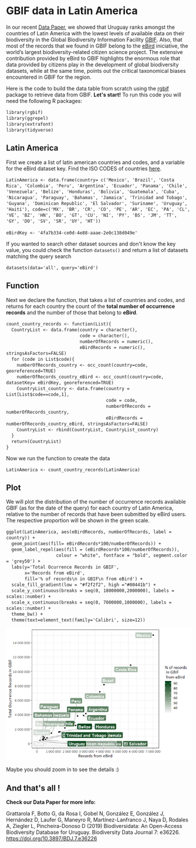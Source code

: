 # GBIF data in Latin America

In our recent [Data Paper](https://doi.org/10.3897/BDJ.7.e36226), we
showed that Uruguay ranks amongst the countries of Latin America with
the lowest levels of available data on their biodiversity in the Global
Biodiversity Information Facility [GBIF](https://www.gbif.org/). Also,
that most of the records that we found in GBIF belong to the
[eBird](https://ebird.org/home) iniciative, the world’s largest
biodiversity-related citizen science project. The extensive contribution
provided by eBird to GBIF highlights the enormous role that data
provided by citizens play in the development of global biodiversity
datasets, while at the same time, points out the critical taxonomical
biases encountered in GBIF for the region.

Here is the code to build the data table from scratch using the
[rgbif](https://ropensci.org/tutorials/rgbif_tutorial/) package to
retrieve data from GBIF. **Let's start!** To run this code you will need
the following R packages:

    library(rgbif)
    library(ggrepel)
    library(extrafont)
    library(tidyverse)

Latin America
-------------

First we create a list of latin american countries and codes, and a
variable for the eBird dataset key. Find the ISO CODES of countries
[here](https://countrycode.org/).

    LatinAmerica <- data.frame(country= c('Mexico', 'Brazil', 'Costa Rica', 'Colombia', 'Peru', 'Argentina', 'Ecuador', 'Panama', 'Chile', 'Venezuela', 'Belize', 'Honduras', 'Bolivia', 'Guatemala', 'Cuba', 'Nicaragua', 'Paraguay', 'Bahamas', 'Jamaica', 'Trinidad and Tobago', 'Guyana', 'Dominican Republic', 'El Salvador', 'Suriname', 'Uruguay', 'Haití'), code=c('MX', 'BR', 'CR', 'CO', 'PE', 'AR', 'EC', 'PA', 'CL', 'VE', 'BZ', 'HN', 'BO', 'GT', 'CU', 'NI', 'PY', 'BS', 'JM', 'TT', 'GY', 'DO', 'SV', 'SR', 'UY', 'HT'))

    eBirdKey <- '4fa7b334-ce0d-4e88-aaae-2e0c138d049e'

If you wanted to search other dataset sources and don't know the key
value, you could check the function `datasets()` and return a list of
datasets matching the query search

    datasets(data='all', query='eBird')

Function
--------

Next we declare the function, that takes a list of countries and codes,
and returns for each country the count of the **total number of
occurrence records** and the number of those that belong to **eBird**.

    count_country_records <- function(List){
      CountryList <- data.frame(country = character(),
                                code = character(),
                                numberOfRecords = numeric(),
                                eBirdRecords = numeric(), stringsAsFactors=FALSE)
      for (code in List$code){
        numberOfRecords_country <- occ_count(country=code, georeferenced=TRUE)
        numberOfRecords_country_eBird <- occ_count(country=code, datasetKey= eBirdKey, georeferenced=TRUE) 
        CountryList_country <- data.frame(country = List[List$code==code,1],
                                          code = code,
                                          numberOfRecords = numberOfRecords_country,
                                          eBirdRecords = numberOfRecords_country_eBird, stringsAsFactors=FALSE)
        CountryList <- rbind(CountryList, CountryList_country)
      }
      return(CountryList)
    }

Now we run the function to create the data

    LatinAmerica <- count_country_records(LatinAmerica)

Plot
----

We will plot the distribution of the number of occurrence records
available GBIF (as for the date of the query) for each country of Latin
America, relative to the number of records that have been submitted by
eBird users. The respective proportion will be shown in the green scale.

    ggplot(LatinAmerica, aes(eBirdRecords, numberOfRecords, label = country)) +
      geom_point(aes(fill= eBirdRecords*100/numberOfRecords)) +
      geom_label_repel(aes(fill = (eBirdRecords*100/numberOfRecords)), 
                       colour = "white", fontface = "bold", segment.color = 'grey50') +
      labs(y='Total Ocurrence Records in GBIF', 
           x='Records from eBird', 
           fill='% of records\n in GBIF\n from eBird') +
      scale_fill_gradient(low = "#f2f2f2", high ="#00441b") +
      scale_y_continuous(breaks = seq(0, 18000000,2000000), labels = scales::number) +
      scale_x_continuous(breaks = seq(0, 7000000,1000000), labels = scales::number) +
      theme_bw() +
      theme(text=element_text(family='Calibri', size=12))

![](GBIF_eBird_files/figure-markdown_strict/unnamed-chunk-6-1.png)

Maybe you should zoom in to see the details :)


And that's all !
----------------


**Check our Data Paper for more info:**

Grattarola F, Botto G, da Rosa I, Gobel N, González E, González J,
Hernández D, Laufer G, Maneyro R, Martínez-Lanfranco J, Naya D, Rodales
A, Ziegler L, Pincheira-Donoso D (2019) Biodiversidata: An Open-Access
Biodiversity Database for Uruguay. Biodiversity Data Journal 7: e36226.
<https://doi.org/10.3897/BDJ.7.e36226>
